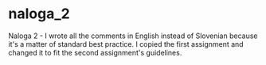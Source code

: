 # naloga_2
Naloga 2 - I wrote all the comments in English instead of Slovenian because it's a matter of standard best practice. I copied the first assignment and changed it to fit the second assignment's guidelines.
